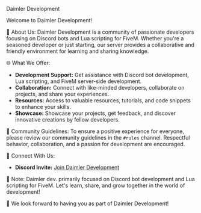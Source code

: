 Daimler Development

Welcome to Daimler Development!

🚀 About Us:
Daimler Development is a community of passionate developers focusing on Discord bots and Lua scripting for FiveM. Whether you're a seasoned developer or just starting, our server provides a collaborative and friendly environment for learning and sharing knowledge.

🌐 What We Offer:
- **Development Support:** Get assistance with Discord bot development, Lua scripting, and FiveM server-side development.
- **Collaboration:** Connect with like-minded developers, collaborate on projects, and share your experiences.
- **Resources:** Access to valuable resources, tutorials, and code snippets to enhance your skills.
- **Showcase:** Showcase your projects, get feedback, and discover innovative creations by fellow developers.

🤝 Community Guidelines:
To ensure a positive experience for everyone, please review our community guidelines in the `#rules` channel. Respectful behavior, collaboration, and a passion for development are encouraged.

🔗 Connect With Us:
- **Discord Invite:** [Join Daimler Development]([your-invite-link](https://discord.gg/QFkYUyWY2P))

📣 Note:
Daimler dev. primarily focused on Discord bot development and Lua scripting for FiveM. Let's learn, share, and grow together in the world of development!

👋 We look forward to having you as part of Daimler Development!
